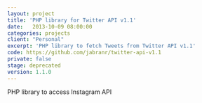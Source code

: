 ```yaml
---
layout: project
title: 'PHP library for Twitter API v1.1'
date:   2013-10-09 08:00:00
categories: projects
client: "Personal"
excerpt: 'PHP library to fetch Tweets from Twitter API v1.1'
code: https://github.com/jabranr/twitter-api-v1.1
private: false
stage: deprecated
version: 1.1.0
---
```


PHP library to access Instagram API